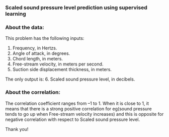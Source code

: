 ### Scaled sound pressure level prediction using supervised learning

### About the data:

This problem has the following inputs:
1. Frequency, in Hertzs.
2. Angle of attack, in degrees.
3. Chord length, in meters.
4. Free-stream velocity, in meters per second.
5. Suction side displacement thickness, in meters.

The only output is:
6. Scaled sound pressure level, in decibels. 

### About the correlation:
The correlation coefficient ranges from –1 to 1. When it is close to 1, it means that there is a strong positive correlation for eg(sound pressure tends to go up when Free-stream velocity increases) and this is opposite for negative correlation with respect to Scaled sound pressure level.

Thank you!
